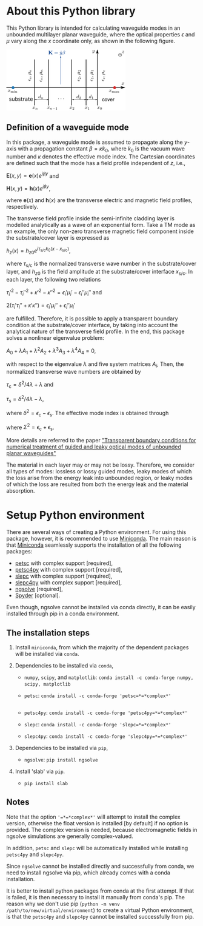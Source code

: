 # About this Python library

This Python library is intended for calculating waveguide modes in an unbounded multilayer planar waveguide, where the optical properties $\epsilon$ and $\mu$ vary along the $x$ coordinate only, as shown in the following figure.

![](./planar_wg.png)

## Definition of a waveguide mode

In this package, a waveguide mode is assumed to propagate along the $y$-axis with a propagation constant $\beta=\kappa k_0$, where $k_0$ is the vacuum wave number and $\kappa$ denotes the effective mode index. The Cartesian coordinates are defined such that the mode has a field profile independent of $z$, i.e., 

$\mathbf{E}\left(x,y\right) =\mathbf{e}(x)e^{i\beta y}$ and

$\mathbf{H}\left(x,y\right) =\mathbf{h}(x)e^{i\beta y}$,

where $\mathbf{e}(x)$ and $\mathbf{h}(x)$ are the transverse electric and magnetic field profiles, respectively.

The transverse field profile inside the semi-infinite cladding layer is modelled analytically as a wave of an exponential form. Take a TM mode as an example, the only non-zero transverse magnetic field component inside the substrate/cover layer is expressed as

$h_{z}(x)=h_{z0}e^{i\tau_{\mathrm{s/c}} k_0 (x - x_{\mathrm{s/c}})}$, 

where $\tau_{ \mathrm{s/c} }$ is the normalized transverse wave number in the substrate/cover layer, and $h_{z0}$ is the field amplitude at the substrate/cover interface $x_{\mathrm{s/c}}$. In each layer, the following two relations

$\tau_{i}'^{2}-\tau_{i}''^{2}+\kappa'^{2}-\kappa''^{2} =\epsilon_{i}'\mu_{i}'-\epsilon_{i}''\mu_{i}''$ and 

$2(\tau_{i}'\tau_{i}''+\kappa'\kappa'') =\epsilon_{i}'\mu_{i}''+\epsilon_{i}''\mu_{i}'$

are fulfilled. Therefore, it is possible to apply a transparent boundary condition at the substrate/cover interface, by taking into account the analytical nature of the transverse field profile. In the end, this package solves a nonlinear eigenvalue problem:

$A_{0}+\lambda A_{1}+\lambda^{2}A_{2}+\lambda^{3}A_{3}+\lambda^{4}A_{4}=0$, 

with respect to the eigenvalue $\lambda$  and five system matrices $A_i$, Then, the normalized transverse wave numbers are obtained by 

$\tau_{\mathrm{c}} = {\delta^{2}}/{4\lambda} + \lambda$ and

$\tau_{\mathrm{s}} = {\delta^{2}}/{4\lambda} - \lambda$,

where $\delta^{2} = \epsilon_{\mathrm{c}}-\epsilon_{\mathrm{s}}$. The effective mode index is obtained through

where $\Sigma^{2} = \epsilon_{\mathrm{c}}+\epsilon_{\mathrm{s}}$.

More details are referred to the paper ["Transparent boundary conditions for numerical treatment of guided and leaky optical modes of unbounded planar waveguides"]()

The material in each layer may or may not be lossy. Therefore, we consider all types of modes: lossless or lossy guided modes, leaky modes of which the loss arise from the energy leak into unbounded region, or leaky modes of which the loss are resulted from both the energy leak and the material absorption.

# Setup Python environment

There are several ways of creating a Python environment. For using this package, however, it is recommended to use [Miniconda](https://docs.anaconda.com/free/miniconda/miniconda-install/). The main reason is that [Miniconda](https://docs.anaconda.com/free/miniconda/miniconda-install/) seamlessly supports the installation of all the following packages:

- [petsc](https://anaconda.org/conda-forge/petsc) with complex support [required],
- [petsc4py](https://anaconda.org/conda-forge/petsc4py) with complex support [required],
- [slepc](https://anaconda.org/conda-forge/slepc) with complex support [required],
- [slepc4py](https://anaconda.org/conda-forge/slepc4py) with complex support [required],
- [ngsolve](https://ngsolve.org/downloads) [required],
- [Spyder](https://www.spyder-ide.org/) [optional].

Even though, ngsolve cannot be installed via conda directly, it can be easily installed through pip in a conda environment.

## The installation steps

1. Install ```miniconda```, from which the majority of the dependent packages will be installed via ```conda```.

2. Dependencies to be installed via ```conda```,
   
   - ```numpy```, ```scipy```, and ```matplotlib```: ```conda install -c conda-forge numpy, scipy, matplotlib```
   
   - ```petsc```: ```conda install -c conda-forge 'petsc=*=*complex*'```
     
     ```
   
   - ```petsc4py```: ```conda install -c conda-forge 'petsc4py=*=*complex*'```
   
   - ```slepc```: ```conda install -c conda-forge 'slepc=*=*complex*'```
   
   - ```slepc4py```: ```conda install -c conda-forge 'slepc4py=*=*complex*'```

3. Dependencies to be installed via ```pip```,
   
   - ```ngsolve```: ```pip install ngsolve```

4. Install 'slab' via ```pip```.
   
   - ```pip install slab```

## Notes

Note that the option ```'=*=*complex*'``` will attempt to install the complex version, otherwise the float version is installed [by default] if no option is provided. The complex version is needed, because electromagnetic fields in ngsolve simulations are generally complex-valued.

In addition, ```petsc``` and ```slepc``` will be automatically installed while installing ```petsc4py``` and ```slepc4py```.

Since ```ngsolve``` cannot be installed directly and successfully from conda, we need to install ngsolve via pip, which already comes with a conda installation.

It is better to install python packages from conda at the first attempt. If that is failed, it is then necessary to install it manually from conda's pip. The reason why we don't use pip (```python -m venv /path/to/new/virtual/environment```) to create a virtual Python environment, is that the ```petsc4py``` and ```slepc4py``` cannot be installed successfully from pip.
